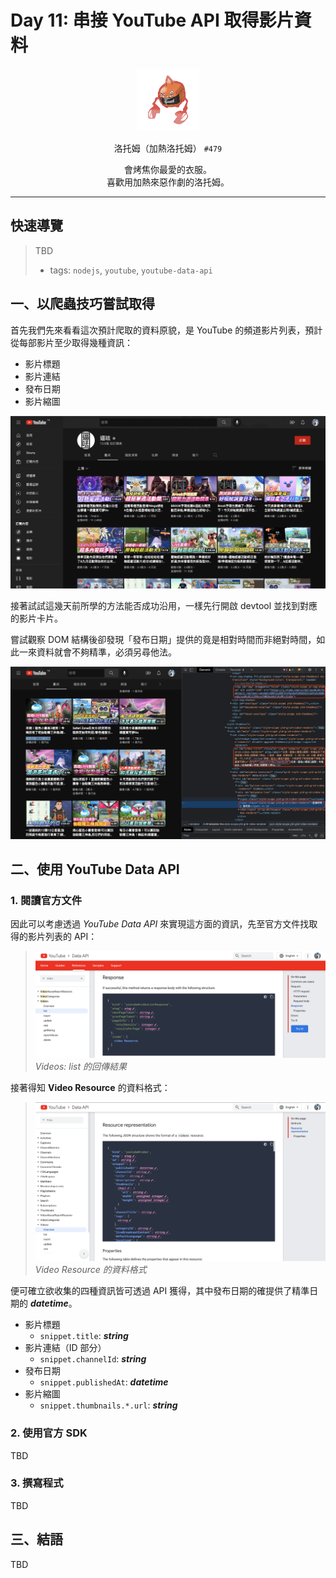 # Day 11: 串接 YouTube API 取得影片資料

<p align="center">
    <img src="./cover.png" width="100" />
</p>

<p align="center">
    洛托姆（加熱洛托姆） <code>#479</code>
</p>

<p align="center">
    會烤焦你最愛的衣服。<br>喜歡用加熱來惡作劇的洛托姆。
</p>

---

## 快速導覽

> TBD
> * tags: `nodejs`, `youtube`, `youtube-data-api`

## 一、以爬蟲技巧嘗試取得

首先我們先來看看這次預計爬取的資料原貌，是 YouTube 的頻道影片列表，預計從每部影片至少取得幾種資訊：
* 影片標題
* 影片連結
* 發布日期
* 影片縮圖

![](/day%20%23011/youtube-channel.png)

接著試試這幾天前所學的方法能否成功沿用，一樣先行開啟 devtool 並找到對應的影片卡片。

嘗試觀察 DOM 結構後卻發現「發布日期」提供的竟是相對時間而非絕對時間，如此一來資料就會不夠精準，必須另尋他法。

![](/day%20%23011/dom-tree.png)

## 二、使用 YouTube Data API

### 1. 閱讀官方文件

因此可以考慮透過 *YouTube Data API* 來實現這方面的資訊，先至官方文件找取得的影片列表的 API：

> ![](/day%20%23011/youtube-data-api-video-list.png)
> *Videos: list 的回傳結果*

接著得知 **Video Resource** 的資料格式：

> ![](/day%20%23011/youtube-data-api-video-resource.png)
> *Video Resource 的資料格式*

便可確立欲收集的四種資訊皆可透過 API 獲得，其中發布日期的確提供了精準日期的 ***datetime***。

* 影片標題
  * `snippet.title`: ***string***
* 影片連結（ID 部分）
  * `snippet.channelId`: ***string***
* 發布日期
  * `snippet.publishedAt`: ***datetime***
* 影片縮圖
  * `snippet.thumbnails.*.url`: ***string***

### 2. 使用官方 SDK

TBD

### 3. 撰寫程式

TBD

## 三、結語

TBD
